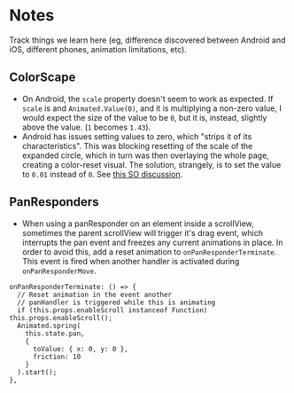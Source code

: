 # Notes

Track things we learn here (eg, difference discovered between Android and iOS, different phones, animation limitations, etc).

## ColorScape

- On Android, the `scale` property doesn't seem to work as expected. If `scale` is and `Animated.Value(0)`, and it is multiplying a non-zero value, I would expect the size of the value to be `0`, but it is, instead, slightly above the value. (`1` becomes `1.43`).
- Android has issues setting values to zero, which "strips it of its characteristics". This was blocking resetting of the scale of the expanded circle, which in turn was then overlaying the whole page, creating a color-reset visual. The solution, strangely, is to set the value to `0.01` instead of `0`. See [this SO discussion](https://stackoverflow.com/questions/47278781/react-native-animation-not-working-properly-on-android).

## PanResponders

- When using a panResponder on an element inside a scrollView, sometimes the parent scrollView will trigger it's drag event, which interrupts the pan event and freezes any current animations in place. In order to avoid this, add a reset animation to `onPanResponderTerminate`. This event is fired when another handler is activated during `onPanResponderMove`.

```
onPanResponderTerminate: () => {
  // Reset animation in the event another
  // panHandler is triggered while this is animating
  if (this.props.enableScroll instanceof Function) this.props.enableScroll();
  Animated.spring(
    this.state.pan,
    {
      toValue: { x: 0, y: 0 },
      friction: 10
    }
  ).start();
},
```
